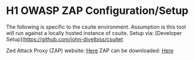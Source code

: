 # H1  OWASP ZAP Configuration/Setup

The following is specific to the csuite environment.  Assumption is this tool will run against a locally hosted instance of csuite.  Setup via: [Developer Setup](https://github.com/john-divelbiss/csuitet

Zed Attack Proxy (ZAP) website:  [Here](https://www.owasp.org/index.php/OWASP_Zed_Attack_Proxy_Project) 
ZAP can be downloaded:  [Here](https://github.com/zaproxy/zaproxy/wiki/Downloads)


